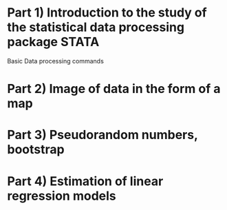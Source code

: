 # Part 1) Introduction to the study of the statistical data processing package STATA
Basic Data processing commands
# Part 2)  Image of data in the form of a map
# Part 3) Pseudorandom numbers, bootstrap
# Part 4) Estimation of linear regression models
